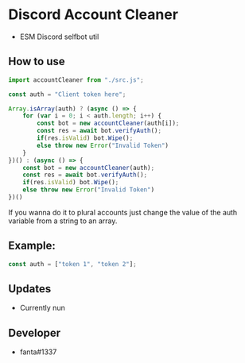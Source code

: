 # Discord Account Cleaner
* ESM Discord selfbot util


## How to use

```javascript
import accountCleaner from "./src.js";

const auth = "Client token here";

Array.isArray(auth) ? (async () => {
    for (var i = 0; i < auth.length; i++) {
        const bot = new accountCleaner(auth[i]);
        const res = await bot.verifyAuth();
        if(res.isValid) bot.Wipe();
        else throw new Error("Invalid Token")
    }
})() : (async () => {
    const bot = new accountCleaner(auth);
    const res = await bot.verifyAuth();
    if(res.isValid) bot.Wipe();
    else throw new Error("Invalid Token")
})()
```
 If you wanna do it to plural accounts just change the value of the auth variable from a string to an array.
 
 ## Example: 
 
 ```javascript
 const auth = ["token 1", "token 2"];
 ```

## Updates
* Currently nun

## Developer
* fanta#1337
